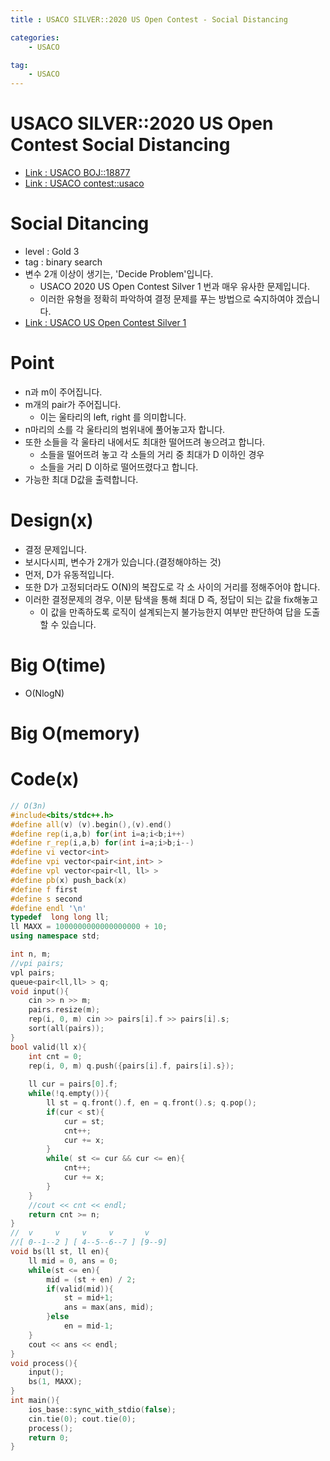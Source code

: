 ```yaml
---
title : USACO SILVER::2020 US Open Contest - Social Distancing

categories:
    - USACO

tag:
    - USACO
---
```

# USACO SILVER::2020 US Open Contest Social Distancing
- [Link : USACO BOJ::18877](https://www.acmicpc.net/problem/18877)
- [Link : USACO contest::usaco](http://usaco.org/index.php?page=open20results)

# Social Ditancing

- level : Gold 3
- tag : binary search
- 변수 2개 이상이 생기는, 'Decide Problem'입니다.
  - USACO 2020 US Open Contest Silver 1 번과 매우 유사한 문제입니다.
  - 이러한 유형을 정확히 파악하여 결정 문제를 푸는 방법으로 숙지하여야 겠습니다.
- [Link : USACO US Open Contest Silver 1](https://beenpow.github.io/usaco/2020/08/14/usaco-boj-16766/)

# Point
- n과 m이 주어집니다.
- m개의 pair가 주어집니다.
  - 이는 울타리의 left, right 를 의미합니다.
- n마리의 소를 각 울타리의 범위내에 풀어놓고자 합니다.
- 또한 소들을 각 울타리 내에서도 최대한 떨어뜨려 놓으려고 합니다.
  - 소들을 떨어뜨려 놓고 각 소들의 거리 중 최대가 D 이하인 경우 
  - 소들을 거리 D 이하로 떨어뜨렸다고 합니다.
- 가능한 최대 D값을 출력합니다.

# Design(x)
- 결정 문제입니다.
- 보시다시피, 변수가 2개가 있습니다.(결정해야하는 것)
- 먼저, D가 유동적입니다.
- 또한 D가 고정되더라도 O(N)의 복잡도로 각 소 사이의 거리를 정해주어야 합니다.
- 이러한 결정문제의 경우, 이분 탐색을 통해 최대 D 즉, 정답이 되는 값을 fix해놓고
  - 이 값을 만족하도록 로직이 설계되는지 불가능한지 여부만 판단하여 답을 도출할 수 있습니다.

# Big O(time)
- O(NlogN)

# Big O(memory)

# Code(x)

```cpp
// O(3n)
#include<bits/stdc++.h>
#define all(v) (v).begin(),(v).end()
#define rep(i,a,b) for(int i=a;i<b;i++)
#define r_rep(i,a,b) for(int i=a;i>b;i--)
#define vi vector<int>
#define vpi vector<pair<int,int> >
#define vpl vector<pair<ll, ll> >
#define pb(x) push_back(x)
#define f first
#define s second
#define endl '\n'
typedef  long long ll;
ll MAXX = 1000000000000000000 + 10;
using namespace std;

int n, m;
//vpi pairs;
vpl pairs;
queue<pair<ll,ll> > q;
void input(){
	cin >> n >> m;
	pairs.resize(m);
	rep(i, 0, m) cin >> pairs[i].f >> pairs[i].s;
	sort(all(pairs));
}
bool valid(ll x){
	int cnt = 0;
	rep(i, 0, m) q.push({pairs[i].f, pairs[i].s});
	
	ll cur = pairs[0].f;
	while(!q.empty()){
		ll st = q.front().f, en = q.front().s; q.pop();
		if(cur < st){
			cur = st;
			cnt++;
			cur += x;
		}
		while( st <= cur && cur <= en){
			cnt++;
			cur += x;
		}
	}
	//cout << cnt << endl;
	return cnt >= n;
}
//  v     v     v     v       v
//[ 0--1--2 ] [ 4--5--6--7 ] [9--9]
void bs(ll st, ll en){
	ll mid = 0, ans = 0;
	while(st <= en){
		mid = (st + en) / 2;
		if(valid(mid)){
			st = mid+1;
			ans = max(ans, mid);
		}else
			en = mid-1;
	}
	cout << ans << endl;
}
void process(){
	input();
	bs(1, MAXX);
}
int main(){
    ios_base::sync_with_stdio(false);
    cin.tie(0); cout.tie(0);
    process();
    return 0;
}
```
